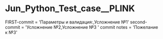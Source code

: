 # Jun_Python_Test_case__PLINK
FIRST-commit = 'Параметры и валидация:,Усложнение №1'
second-commit = 'Усложнение №2,Усложнение №3 '
commit notes = 'Пожелание к №3'
